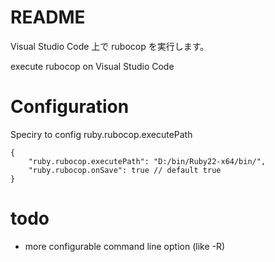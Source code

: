 # README

Visual Studio Code 上で rubocop を実行します。

execute rubocop on Visual Studio Code

# Configuration

Speciry to config ruby.rubocop.executePath

```
{
	"ruby.rubocop.executePath": "D:/bin/Ruby22-x64/bin/",
	"ruby.rubocop.onSave": true // default true
}
```

# todo

- more configurable command line option (like -R)